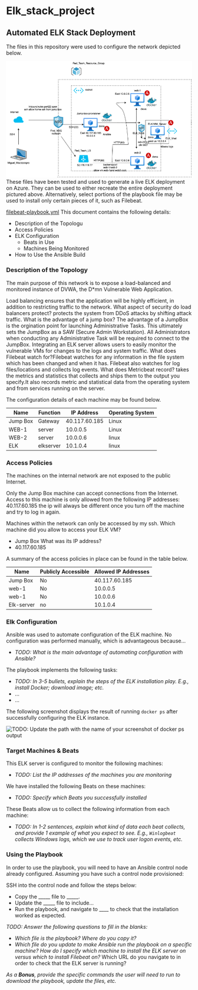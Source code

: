 # Elk_stack_project
## Automated ELK Stack Deployment

The files in this repository were used to configure the network depicted below.

![Project Diagram](https://github.com/MiguelT214/Elk_stack_project/blob/b0956ffe59d294b0ff3917320b5f85d9062bf7dc/Diagrams/Project_Diagram.drawio.png)
These files have been tested and used to generate a live ELK deployment on Azure. They can be used to either recreate the entire deployment pictured above. Alternatively, select portions of the playbook file may be used to install only certain pieces of it, such as Filebeat.

  [filebeat-playbook.yml](https://github.com/MiguelT214/Elk_stack_project/blob/cf86cd97d072924d908027f81d8e784c3566ec1d/Ansible/filebeat-playbook.yml.txt)
This document contains the following details:
- Description of the Topologu
- Access Policies
- ELK Configuration
  - Beats in Use
  - Machines Being Monitored
- How to Use the Ansible Build


### Description of the Topology

The main purpose of this network is to expose a load-balanced and monitored instance of DVWA, the D*mn Vulnerable Web Application.

Load balancing ensures that the application will be highly efficient, in addition to restricting traffic to the network.
What aspect of security do load balancers protect? protects the system from DDoS attacks by shifting attack traffic.
What is the advantage of a jump box? The advantage of a JumpBox is the orgination point for launching Administrative Tasks. This ultimately sets the JumpBox as a SAW (Secure Admin Workstation). All Administrators when conducting any Administrative Task will be required to connect to the JumpBox.
Integrating an ELK server allows users to easily monitor the vulnerable VMs for changes to the logs and system traffic.
What does Filebeat watch for?Filebeat watches for any information in the file system which has been changed and when it has.
Filebeat also watches for log files/locations and collects log events.
 What does Metricbeat record? takes the metrics and statistics that collects and ships them to the output you specify.It also records metric and statistical data from the operating system and from services running on the server.
 
The configuration details of each machine may be found below.

| Name     | Function | IP Address | Operating System |
|----------|----------|------------|------------------|
| Jump Box | Gateway  |40.117.60.185| Linux            |
| WEB-1    | server   |10.0.0.5    | Linux            |
| WEB-2    | server   |10.0.0.6   |  linux                |
| ELK      | elkserver|  10.1.0.4 | linux 
### Access Policies

The machines on the internal network are not exposed to the public Internet. 

Only the Jump Box machine can accept connections from the Internet. Access to this machine is only allowed from the following IP addresses:
40.117.60.185 the ip will always be different once you turn off the machine and try to log in again.

Machines within the network can only be accessed by my ssh.
Which machine did you allow to access your ELK VM? 
-  Jump Box
 What was its IP address? 
-  40.117.60.185

A summary of the access policies in place can be found in the table below.

| Name     | Publicly Accessible | Allowed IP Addresses |
|----------|---------------------|----------------------|
| Jump Box | No                  |   40.117.60.185      |
| web-1    |             No      |  10.0.0.5           |
| web-1    |             No      |     10.0.0.6           |
|Elk-server| no                  |    10.1.0.4          |
### Elk Configuration

Ansible was used to automate configuration of the ELK machine. No configuration was performed manually, which is advantageous because...
- _TODO: What is the main advantage of automating configuration with Ansible?_

The playbook implements the following tasks:
- _TODO: In 3-5 bullets, explain the steps of the ELK installation play. E.g., install Docker; download image; etc._
- ...
- ...

The following screenshot displays the result of running `docker ps` after successfully configuring the ELK instance.

![TODO: Update the path with the name of your screenshot of docker ps output](Images/docker_ps_output.png)

### Target Machines & Beats
This ELK server is configured to monitor the following machines:
- _TODO: List the IP addresses of the machines you are monitoring_

We have installed the following Beats on these machines:
- _TODO: Specify which Beats you successfully installed_

These Beats allow us to collect the following information from each machine:
- _TODO: In 1-2 sentences, explain what kind of data each beat collects, and provide 1 example of what you expect to see. E.g., `Winlogbeat` collects Windows logs, which we use to track user logon events, etc._

### Using the Playbook
In order to use the playbook, you will need to have an Ansible control node already configured. Assuming you have such a control node provisioned: 

SSH into the control node and follow the steps below:
- Copy the _____ file to _____.
- Update the _____ file to include...
- Run the playbook, and navigate to ____ to check that the installation worked as expected.

_TODO: Answer the following questions to fill in the blanks:_
- _Which file is the playbook? Where do you copy it?_
- _Which file do you update to make Ansible run the playbook on a specific machine? How do I specify which machine to install the ELK server on versus which to install Filebeat on?_
Which URL do you navigate to in order to check that the ELK server is running?

_As a **Bonus**, provide the specific commands the user will need to run to download the playbook, update the files, etc._
